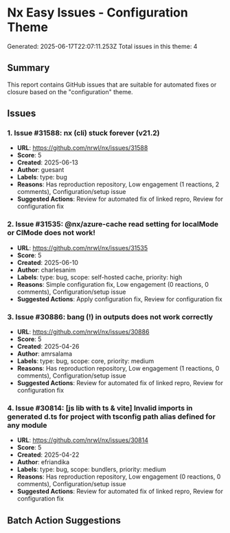 # Nx Easy Issues - Configuration Theme

Generated: 2025-06-17T22:07:11.253Z
Total issues in this theme: 4

## Summary

This report contains GitHub issues that are suitable for automated fixes or closure based on the "configuration" theme.

## Issues

### 1. Issue #31588: nx (cli) stuck forever (v21.2)

- **URL**: https://github.com/nrwl/nx/issues/31588
- **Score**: 5
- **Created**: 2025-06-13
- **Author**: guesant
- **Labels**: type: bug
- **Reasons**: Has reproduction repository, Low engagement (1 reactions, 2 comments), Configuration/setup issue
- **Suggested Actions**: Review for automated fix of linked repro, Review for configuration fix

### 2. Issue #31535: @nx/azure-cache read setting for localMode or CIMode does not work!

- **URL**: https://github.com/nrwl/nx/issues/31535
- **Score**: 5
- **Created**: 2025-06-10
- **Author**: charlesanim
- **Labels**: type: bug, scope: self-hosted cache, priority: high
- **Reasons**: Simple configuration fix, Low engagement (0 reactions, 0 comments), Configuration/setup issue
- **Suggested Actions**: Apply configuration fix, Review for configuration fix

### 3. Issue #30886: bang (!) in outputs does not work correctly

- **URL**: https://github.com/nrwl/nx/issues/30886
- **Score**: 5
- **Created**: 2025-04-26
- **Author**: amrsalama
- **Labels**: type: bug, scope: core, priority: medium
- **Reasons**: Has reproduction repository, Low engagement (1 reactions, 0 comments), Configuration/setup issue
- **Suggested Actions**: Review for automated fix of linked repro, Review for configuration fix

### 4. Issue #30814: [js lib with ts & vite] Invalid imports in generated d.ts for project with tsconfig path alias defined for any module

- **URL**: https://github.com/nrwl/nx/issues/30814
- **Score**: 5
- **Created**: 2025-04-22
- **Author**: efriandika
- **Labels**: type: bug, scope: bundlers, priority: medium
- **Reasons**: Has reproduction repository, Low engagement (0 reactions, 0 comments), Configuration/setup issue
- **Suggested Actions**: Review for automated fix of linked repro, Review for configuration fix


## Batch Action Suggestions

